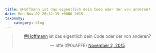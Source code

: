 ```yaml
---
title: @Hoffmann ist das eigentlich dein Code oder der von anderen?
date: Mon Nov 02 20:32:19 +0000 2015
taxonomy:
    category: blog
---
```

<blockquote class="twitter-tweet" align="center" width="350"><p lang="de" dir="ltr"><a href="https://twitter.com/Hoffmann">@Hoffmann</a> ist das eigentlich dein Code oder der von anderen?</p>&mdash; affe (@0xAFFE) <a href="https://twitter.com/0xAFFE/status/661279695275753473">November 2, 2015</a></blockquote>

